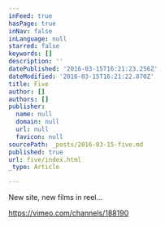 ```yaml
---
inFeed: true
hasPage: true
inNav: false
inLanguage: null
starred: false
keywords: []
description: ''
datePublished: '2016-03-15T16:21:23.256Z'
dateModified: '2016-03-15T16:21:22.870Z'
title: Five
author: []
authors: []
publisher:
  name: null
  domain: null
  url: null
  favicon: null
sourcePath: _posts/2016-03-15-five.md
published: true
url: five/index.html
_type: Article

---
```

New site, new films in reel...

https://vimeo.com/channels/188190